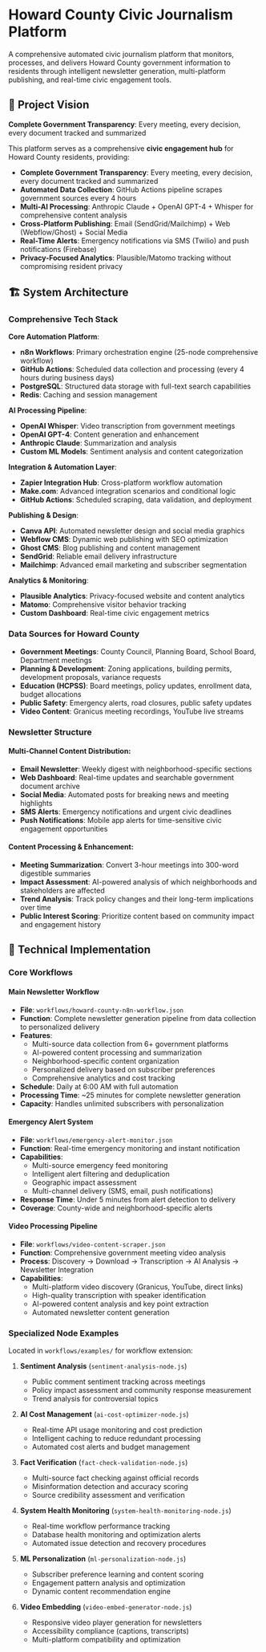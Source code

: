 # Howard County Civic Journalism Platform

A comprehensive automated civic journalism platform that monitors, processes, and delivers Howard County government information to residents through intelligent newsletter generation, multi-platform publishing, and real-time civic engagement tools.

## 🎯 Project Vision

**Complete Government Transparency**: Every meeting, every decision, every document tracked and summarized

This platform serves as a comprehensive **civic engagement hub** for Howard County residents, providing:

- **Complete Government Transparency**: Every meeting, every decision, every document tracked and summarized  
- **Automated Data Collection**: GitHub Actions pipeline scrapes government sources every 4 hours
- **Multi-AI Processing**: Anthropic Claude + OpenAI GPT-4 + Whisper for comprehensive content analysis
- **Cross-Platform Publishing**: Email (SendGrid/Mailchimp) + Web (Webflow/Ghost) + Social Media
- **Real-Time Alerts**: Emergency notifications via SMS (Twilio) and push notifications (Firebase)
- **Privacy-Focused Analytics**: Plausible/Matomo tracking without compromising resident privacy

## 🏗️ System Architecture

### Comprehensive Tech Stack

**Core Automation Platform**:
- **n8n Workflows**: Primary orchestration engine (25-node comprehensive workflow)
- **GitHub Actions**: Scheduled data collection and processing (every 4 hours during business days)
- **PostgreSQL**: Structured data storage with full-text search capabilities
- **Redis**: Caching and session management

**AI Processing Pipeline**:
- **OpenAI Whisper**: Video transcription from government meetings
- **OpenAI GPT-4**: Content generation and enhancement 
- **Anthropic Claude**: Summarization and analysis
- **Custom ML Models**: Sentiment analysis and content categorization

**Integration & Automation Layer**:
- **Zapier Integration Hub**: Cross-platform workflow automation
- **Make.com**: Advanced integration scenarios and conditional logic
- **GitHub Actions**: Scheduled scraping, data validation, and deployment

**Publishing & Design**:
- **Canva API**: Automated newsletter design and social media graphics
- **Webflow CMS**: Dynamic web publishing with SEO optimization
- **Ghost CMS**: Blog publishing and content management
- **SendGrid**: Reliable email delivery infrastructure  
- **Mailchimp**: Advanced email marketing and subscriber segmentation

**Analytics & Monitoring**:
- **Plausible Analytics**: Privacy-focused website and content analytics
- **Matomo**: Comprehensive visitor behavior tracking
- **Custom Dashboard**: Real-time civic engagement metrics

### Data Sources for Howard County

- **Government Meetings**: County Council, Planning Board, School Board, Department meetings
- **Planning & Development**: Zoning applications, building permits, development proposals, variance requests  
- **Education (HCPSS)**: Board meetings, policy updates, enrollment data, budget allocations
- **Public Safety**: Emergency alerts, road closures, public safety updates
- **Video Content**: Granicus meeting recordings, YouTube live streams

### Newsletter Structure

#### Multi-Channel Content Distribution:

- **Email Newsletter**: Weekly digest with neighborhood-specific sections
- **Web Dashboard**: Real-time updates and searchable government document archive
- **Social Media**: Automated posts for breaking news and meeting highlights
- **SMS Alerts**: Emergency notifications and urgent civic deadlines
- **Push Notifications**: Mobile app alerts for time-sensitive civic engagement opportunities

#### Content Processing & Enhancement:

- **Meeting Summarization**: Convert 3-hour meetings into 300-word digestible summaries
- **Impact Assessment**: AI-powered analysis of which neighborhoods and stakeholders are affected
- **Trend Analysis**: Track policy changes and their long-term implications over time
- **Public Interest Scoring**: Prioritize content based on community impact and engagement history

## 🚀 Technical Implementation

### Core Workflows

#### Main Newsletter Workflow

- **File**: `workflows/howard-county-n8n-workflow.json`
- **Function**: Complete newsletter generation pipeline from data collection to personalized delivery
- **Features**:
  - Multi-source data collection from 6+ government platforms
  - AI-powered content processing and summarization
  - Neighborhood-specific content organization
  - Personalized delivery based on subscriber preferences
  - Comprehensive analytics and cost tracking
- **Schedule**: Daily at 6:00 AM with full automation
- **Processing Time**: ~25 minutes for complete newsletter generation
- **Capacity**: Handles unlimited subscribers with personalization

#### Emergency Alert System

- **File**: `workflows/emergency-alert-monitor.json`
- **Function**: Real-time emergency monitoring and instant notification
- **Capabilities**:
  - Multi-source emergency feed monitoring
  - Intelligent alert filtering and deduplication
  - Geographic impact assessment
  - Multi-channel delivery (SMS, email, push notifications)
- **Response Time**: Under 5 minutes from alert detection to delivery
- **Coverage**: County-wide and neighborhood-specific alerts

#### Video Processing Pipeline

- **File**: `workflows/video-content-scraper.json`
- **Function**: Comprehensive government meeting video analysis
- **Process**: Discovery → Download → Transcription → AI Analysis → Newsletter Integration
- **Capabilities**:
  - Multi-platform video discovery (Granicus, YouTube, direct links)
  - High-quality transcription with speaker identification
  - AI-powered content analysis and key point extraction
  - Automated newsletter content generation

### Specialized Node Examples

Located in `workflows/examples/` for workflow extension:

1. **Sentiment Analysis** (`sentiment-analysis-node.js`)

   - Public comment sentiment tracking across meetings
   - Policy impact assessment and community response measurement
   - Trend analysis for controversial topics

2. **AI Cost Management** (`ai-cost-optimizer-node.js`)

   - Real-time API usage monitoring and cost prediction
   - Intelligent caching to reduce redundant processing
   - Automated cost alerts and budget management

3. **Fact Verification** (`fact-check-validation-node.js`)

   - Multi-source fact checking against official records
   - Misinformation detection and accuracy scoring
   - Source credibility assessment and verification

4. **System Health Monitoring** (`system-health-monitoring-node.js`)

   - Real-time workflow performance tracking
   - Database health monitoring and optimization alerts
   - Automated issue detection and recovery procedures

5. **ML Personalization** (`ml-personalization-node.js`)

   - Subscriber preference learning and content scoring
   - Engagement pattern analysis and optimization
   - Dynamic content recommendation engine

6. **Video Embedding** (`video-embed-generator-node.js`)
   - Responsive video player generation for newsletters
   - Accessibility compliance (captions, transcripts)
   - Multi-platform compatibility and optimization
